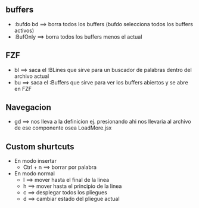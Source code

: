 ## buffers

- :bufdo bd ==> borra todos los buffers (bufdo selecciona todos los buffers activos)
- :BufOnly ==> borra todos los buffers menos el actual

## FZF

- <leader>bl ==> saca el :BLines que sirve para un buscador de palabras dentro del archivo actual
- <leader>bu ==> saca el :Buffers que sirve para ver los buffers abiertos y se abre en FZF

## Navegacion

- gd ==> nos lleva a la definicion ej. <LoadMore /> presionando ahi nos llevaria al archivo de ese componente osea LoadMore.jsx

## Custom shurtcuts

- En modo insertar
  - Ctrl + n ==> borrar por palabra
- En modo normal
  - <leader>l ==> mover hasta el final de la linea
  - <leader>h ==> mover hasta el principio de la linea
  - <leader>c ==> desplegar todos los pliegues
  - <leader>d ==> cambiar estado del pliegue actual

